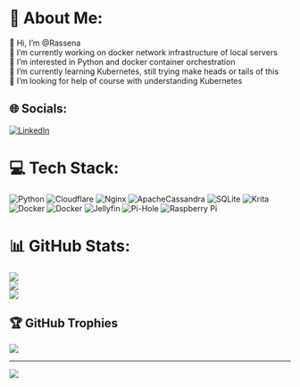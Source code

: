 # 💫 About Me:
👋 Hi, I’m @Rassena<br>🔭 I’m currently working on docker network infrastructure of local servers<br>👀 I’m interested in Python and docker container orchestration <br>🌱 I’m currently learning Kubernetes, still trying make heads or tails of this<br>🤝 I’m looking for help of course with understanding Kubernetes<br>


## 🌐 Socials:
[![LinkedIn](https://img.shields.io/badge/LinkedIn-%230077B5.svg?logo=linkedin&logoColor=white)](https://linkedin.com/in/Rassena) 

# 💻 Tech Stack:
![Python](https://img.shields.io/badge/python-3670A0?style=for-the-badge&logo=python&logoColor=ffdd54) ![Cloudflare](https://img.shields.io/badge/Cloudflare-F38020?style=for-the-badge&logo=Cloudflare&logoColor=white) ![Nginx](https://img.shields.io/badge/nginx-%23009639.svg?style=for-the-badge&logo=nginx&logoColor=white) ![ApacheCassandra](https://img.shields.io/badge/cassandra-%231287B1.svg?style=for-the-badge&logo=apache-cassandra&logoColor=white) ![SQLite](https://img.shields.io/badge/sqlite-%2307405e.svg?style=for-the-badge&logo=sqlite&logoColor=white) ![Krita](https://img.shields.io/badge/Krita-203759?style=for-the-badge&logo=krita&logoColor=EEF37B) ![Docker](https://img.shields.io/badge/docker-%230db7ed.svg?style=for-the-badge&logo=docker&logoColor=white) ![Docker](https://img.shields.io/badge/docker-%230db7ed.svg?style=for-the-badge&logo=docker&logoColor=white) ![Jellyfin](https://img.shields.io/badge/jellyfin-%23000B25.svg?style=for-the-badge&logo=Jellyfin&logoColor=00A4DC) ![Pi-Hole](https://img.shields.io/badge/pihole-%2396060C.svg?style=for-the-badge&logo=pi-hole&logoColor=white) ![Raspberry Pi](https://img.shields.io/badge/-RaspberryPi-C51A4A?style=for-the-badge&logo=Raspberry-Pi)
# 📊 GitHub Stats:
![](https://github-readme-stats.vercel.app/api?username=Rassena&theme=dark&hide_border=false&include_all_commits=false&count_private=false)<br/>
![](https://github-readme-streak-stats.herokuapp.com/?user=Rassena&theme=dark&hide_border=false)<br/>
![](https://github-readme-stats.vercel.app/api/top-langs/?username=Rassena&theme=dark&hide_border=false&include_all_commits=false&count_private=false&layout=compact)

## 🏆 GitHub Trophies
![](https://github-profile-trophy.vercel.app/?username=Rassena&theme=radical&no-frame=false&no-bg=true&margin-w=4)

---
[![](https://visitcount.itsvg.in/api?id=Rassena&icon=0&color=12)](https://visitcount.itsvg.in)

<!-- Proudly created with GPRM ( https://gprm.itsvg.in ) -->